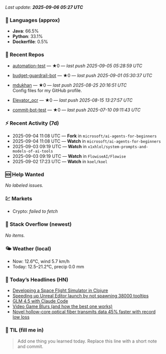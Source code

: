 

<!-- DAILY-SECTION:START -->
_Last update: **2025-09-06 05:27 UTC**_


### 🧪 Languages (approx)
- **Java**: 66.5%
- **Python**: 33.1%
- **Dockerfile**: 0.5%

### 🔧 Recent Repos
- [automation-test](https://github.com/mdukhan/automation-test) — ★0 — _last push 2025-09-05 05:28:59 UTC_  
  
- [budget-guardrail-bot](https://github.com/mdukhan/budget-guardrail-bot) — ★0 — _last push 2025-09-01 05:30:37 UTC_  
  
- [mdukhan](https://github.com/mdukhan/mdukhan) — ★0 — _last push 2025-08-25 20:16:51 UTC_  
  Config files for my GitHub profile.
- [Elevator_ocr](https://github.com/mdukhan/Elevator_ocr) — ★0 — _last push 2025-08-15 13:27:57 UTC_  
  
- [commit-bot-test](https://github.com/mdukhan/commit-bot-test) — ★0 — _last push 2025-07-10 09:11:43 UTC_  
  

### ⚡ Recent Activity (7d)
- 2025-09-04 11:08 UTC — **Fork** in `microsoft/ai-agents-for-beginners`
- 2025-09-04 11:08 UTC — **Watch** in `microsoft/ai-agents-for-beginners`
- 2025-09-03 09:19 UTC — **Watch** in `x1xhlol/system-prompts-and-models-of-ai-tools`
- 2025-09-03 09:19 UTC — **Watch** in `FlowiseAI/Flowise`
- 2025-09-02 17:23 UTC — **Watch** in `koel/koel`

### 🆘 Help Wanted
_No labeled issues._

### 💹 Markets
- Crypto: _failed to fetch_

### 🧩 Stack Overflow (newest)
_No items._

### 🌤️ Weather (local)
- Now: 12.6°C, wind 5.7 km/h
- Today: 12.5–21.2°C, precip 0.0 mm

### 📰 Today’s Headlines (HN)
- [Developing a Space Flight Simulator in Clojure](https://www.nytimes.com/2025/09/05/technology/anthropic-settlement-copyright-ai.html?unlocked_article_code=1.jk8.bTTt.Zir9wmtPaTp2&amp;smid=url-share)
- [Speeding up Unreal Editor launch by not spawning 38000 tooltips](https://www.wedesoft.de/software/2025/09/05/clojure-game/)
- [GLM 4.5 with Claude Code](https://larstofus.com/2025/09/02/speeding-up-the-unreal-editor-launch-by-not-spawning-38000-tooltips/)
- [Video Game Blurs (and how the best one works)](https://docs.z.ai/guides/llm/glm-4.5)
- [Novel hollow-core optical fiber transmits data 45% faster with record low loss](https://blog.frost.kiwi/dual-kawase/)

### 🧠 TIL (fill me in)
> Add one thing you learned today. Replace this line with a short note and commit.

<!-- DAILY-SECTION:END -->
